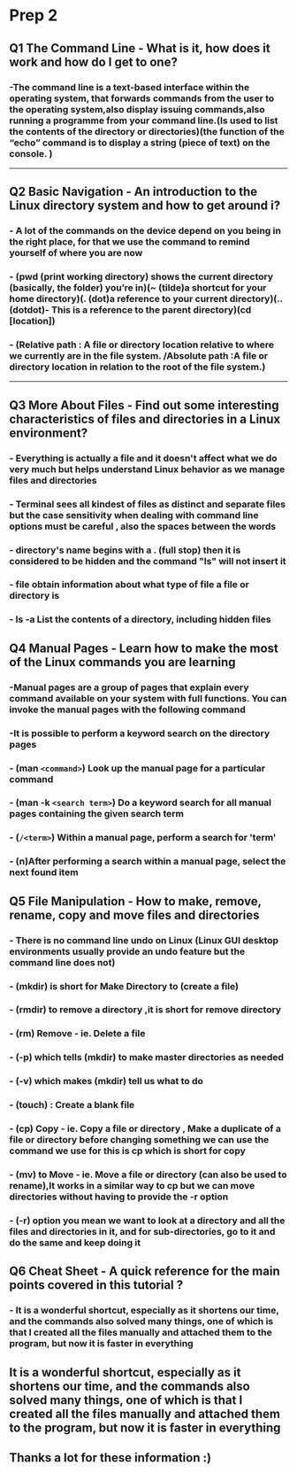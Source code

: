 # Prep 2

## Q1 The Command Line - What is it, how does it work and how do I get to one?

### -The command line is a text-based interface within the operating system, that forwards commands from the user to the operating system,also display issuing commands,also running a programme from your command line.(ls used to list the contents of the directory or directories)(the function of the “echo” command is to display a string (piece of text) on the console. )

----------------

## Q2 Basic Navigation - An introduction to the Linux directory system and how to get around i?

### - A lot of the commands on the device depend on you being in the right place, for that we use the command to remind yourself of where you are now

### - (pwd (print working directory) shows the current directory (basically, the folder) you’re in)(~ (tilde)a shortcut for your home directory)(. (dot)a reference to your current directory)(.. (dotdot)- This is a reference to the parent directory)(cd [location])

### - (Relative path : A file or directory location relative to where we currently are in the file system. /Absolute path :A file or directory location in relation to the root of the file system.)

----------------

## Q3 More About Files - Find out some interesting characteristics of files and directories in a Linux environment?

### - Everything is actually a file and it doesn't affect what we do very much but helps understand Linux behavior as we manage files and directories

### - Terminal sees all kindest of files as distinct and separate files but the case sensitivity when dealing with command line options must be careful , also the spaces between the words

### - directory's name begins with a . (full stop) then it is considered to be hidden and the command "ls" will not insert it

### - file obtain information about what type of file a file or directory is

### - ls -a List the contents of a directory, including hidden files

## Q4 Manual Pages - Learn how to make the most of the Linux commands you are learning

### -Manual pages are a group of pages that explain every command available on your system with full functions. You can invoke the manual pages with the following command

### -It is possible to perform a keyword search on the directory pages

### - (man `<command>`) Look up the manual page for a particular command

### - (man -k `<search term>`) Do a keyword search for all manual pages containing the given search term

### - (`/<term>`) Within a manual page, perform a search for 'term'

### - (n)After performing a search within a manual page, select the next found item

## Q5 File Manipulation - How to make, remove, rename, copy and move files and directories

### - There is no command line undo on Linux (Linux GUI desktop environments usually provide an undo feature but the command line does not)

### - (mkdir)  is short for Make Directory to (create a file)

### - (rmdir) to remove a directory ,it is short for remove directory

### - (rm) Remove - ie. Delete a file

### - (-p) which tells (mkdir) to make master directories as needed

### - (-v) which makes (mkdir) tell us what to do

### - (touch) : Create a blank file

### - (cp) Copy - ie. Copy a file or directory , Make a duplicate of a file or directory before changing something we can use the command we use for this is cp which is short for copy

### - (mv) to Move - ie. Move a file or directory (can also be used to rename),It works in a similar way to cp but we can move directories without having to provide the -r option

### - (-r) option you mean we want to look at a directory and all the files and directories in it, and for sub-directories, go to it and do the same and keep doing it

## Q6 Cheat Sheet - A quick reference for the main points covered in this tutorial ?

### - It is a wonderful shortcut, especially as it shortens our time, and the commands also solved many things, one of which is that I created all the files manually and attached them to the program, but now it is faster in everything

## It is a wonderful shortcut, especially as it shortens our time, and the commands also solved many things, one of which is that I created all the files manually and attached them to the program, but now it is faster in everything

## Thanks a lot for these information :)
